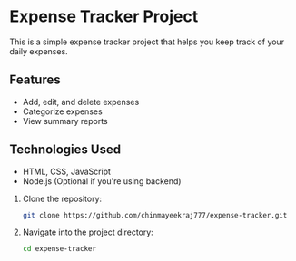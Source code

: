 # Expense Tracker Project

This is a simple expense tracker project that helps you keep track of your daily expenses.

## Features
- Add, edit, and delete expenses  
- Categorize expenses  
- View summary reports  

## Technologies Used
- HTML, CSS, JavaScript  
- Node.js (Optional if you're using backend)  


1. Clone the repository:
   ```bash
   git clone https://github.com/chinmayeekraj777/expense-tracker.git
   ```
2. Navigate into the project directory:
   ```bash
   cd expense-tracker

   





